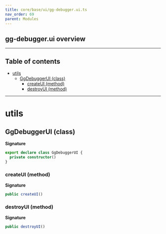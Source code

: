 ```yaml
---
title: core/base/ui/gg-debugger.ui.ts
nav_order: 69
parent: Modules
---
```


## gg-debugger.ui overview

---

<h2 class="text-delta">Table of contents</h2>

- [utils](#utils)
  - [GgDebuggerUI (class)](#ggdebuggerui-class)
    - [createUI (method)](#createui-method)
    - [destroyUI (method)](#destroyui-method)

---

# utils

## GgDebuggerUI (class)

**Signature**

```ts
export declare class GgDebuggerUI {
  private constructor()
}
```

### createUI (method)

**Signature**

```ts
public createUI()
```

### destroyUI (method)

**Signature**

```ts
public destroyUI()
```
